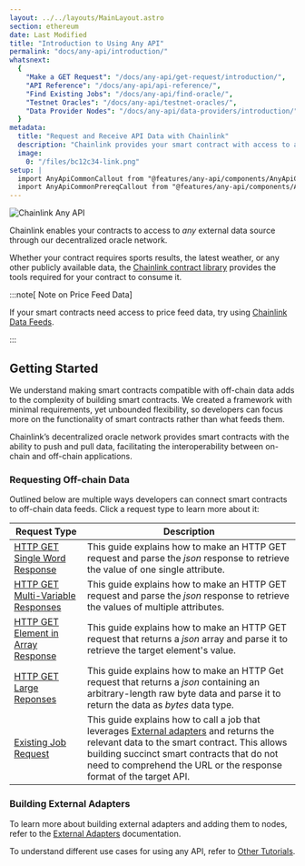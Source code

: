 ```yaml
---
layout: ../../layouts/MainLayout.astro
section: ethereum
date: Last Modified
title: "Introduction to Using Any API"
permalink: "docs/any-api/introduction/"
whatsnext:
  {
    "Make a GET Request": "/docs/any-api/get-request/introduction/",
    "API Reference": "/docs/any-api/api-reference/",
    "Find Existing Jobs": "/docs/any-api/find-oracle/",
    "Testnet Oracles": "/docs/any-api/testnet-oracles/",
    "Data Provider Nodes": "/docs/any-api/data-providers/introduction/",
  }
metadata:
  title: "Request and Receive API Data with Chainlink"
  description: "Chainlink provides your smart contract with access to any external API. Learn how to integration any API into your smart contract."
  image:
    0: "/files/bc12c34-link.png"
setup: |
  import AnyApiCommonCallout from "@features/any-api/components/AnyApiCommonCallout.astro"
  import AnyApiCommonPrereqCallout from "@features/any-api/components/AnyApiCommonPrereqCallout.astro"
---
```


![Chainlink Any API](/files/8c35025-Request__Receive_Data.png)

Chainlink enables your contracts to access to _any_ external data source through our decentralized oracle network.

Whether your contract requires sports results, the latest weather, or any other publicly available data, the [Chainlink contract library](https://github.com/smartcontractkit/chainlink/tree/master/contracts) provides the tools required for your contract to consume it.

<AnyApiCommonPrereqCallout />

:::note[ Note on Price Feed Data]

If your smart contracts need access to price feed data, try using [Chainlink Data Feeds](/docs/using-chainlink-reference-contracts/).

:::

## Getting Started

We understand making smart contracts compatible with off-chain data adds to the complexity of building smart contracts. We created a framework with minimal requirements, yet unbounded flexibility, so developers can focus more on the functionality of smart contracts rather than what feeds them.

Chainlink’s decentralized oracle network provides smart contracts with the ability to push and pull data, facilitating the interoperability between on-chain and off-chain applications.

### Requesting Off-chain Data

Outlined below are multiple ways developers can connect smart contracts to off-chain data feeds. Click a request type to learn more about it:

| Request Type                                                                                      | Description                                                                                                                                                                                                                                                                            |
| ------------------------------------------------------------------------------------------------- | -------------------------------------------------------------------------------------------------------------------------------------------------------------------------------------------------------------------------------------------------------------------------------------- |
| [HTTP GET Single Word Response](/docs/any-api/get-request/examples/single-word-response/)         | This guide explains how to make an HTTP GET request and parse the _json_ response to retrieve the value of one single attribute.                                                                                                                                                       |
| [HTTP GET Multi-Variable Responses](/docs/any-api/get-request/examples/multi-variable-responses/) | This guide explains how to make an HTTP GET request and parse the _json_ response to retrieve the values of multiple attributes.                                                                                                                                                       |
| [HTTP GET Element in Array Response](/docs/any-api/get-request/examples/api-array-response/)      | This guide explains how to make an HTTP GET request that returns a _json_ array and parse it to retrieve the target element's value.                                                                                                                                                   |
| [HTTP GET Large Reponses](/docs/any-api/get-request/examples/large-responses/)                    | This guide explains how to make an HTTP Get request that returns a _json_ containing an arbitrary-length raw byte data and parse it to return the data as _bytes_ data type.                                                                                                           |
| [Existing Job Request](/docs/any-api/get-request/examples/existing-job-request/)                  | This guide explains how to call a job that leverages [External adapters](/docs/external-adapters/) and returns the relevant data to the smart contract. This allows building succinct smart contracts that do not need to comprehend the URL or the response format of the target API. |

### Building External Adapters

To learn more about building external adapters and adding them to nodes, refer to the [External Adapters](/docs/external-adapters/) documentation.

To understand different use cases for using any API, refer to [Other Tutorials](/docs/other-tutorials/).

